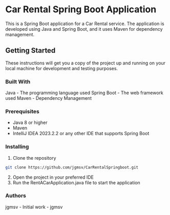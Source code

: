 # Car Rental Spring Boot Application

This is a Spring Boot application for a Car Rental service. The application is developed using Java and Spring Boot, and it uses Maven for dependency management.

## Getting Started

These instructions will get you a copy of the project up and running on your local machine for development and testing purposes.

### Built With
Java - The programming language used
Spring Boot - The web framework used
Maven - Dependency Management

### Prerequisites

- Java 8 or higher
- Maven
- IntelliJ IDEA 2023.2.2 or any other IDE that supports Spring Boot

### Installing

1. Clone the repository
```bash
git clone https://github.com/jgmsv/CarRentalSpringboot.git
```

2. Open the project in your preferred IDE
3. Run the RentACarApplication.java file to start the application

### Authors
jgmsv - Initial work - jgmsv
